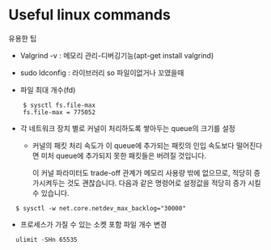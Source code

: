 # Useful linux commands
유용한 팁


<p>
  <ul>
    <li>Valgrind -v <processName> : 메모리 관리-디버깅기능(apt-get install valgrind)</li>
  </ul>  
  <ul>
    <li>sudo ldconfig : 라이브러리 so 파일이없거나 꼬였을때 </li>
  </ul>  
</p>
   <ul>
    <li>파일 최대 개수(fd)</li>
  </ul>  
  
```
    $ sysctl fs.file-max
    fs.file-max = 775052
```
 <ul>
    <li>각 네트워크 장치 별로 커널이 처리하도록 쌓아두는 queue의 크기를 설정</li>
    <ul>
      <li>커널의 패킷 처리 속도가 이 queue에 추가되는 패킷의 인입 속도보다 떨어진다면 미처 queue에 추가되지 못한 패킷들은 버려질 것입니다.

이 커널 파라미터도 trade-off 관계가 메모리 사용량 밖에 없으므로, 적당히 증가시켜두는 것도 괜찮습니다.
다음과 같은 명령어로 설정값을 적당히 증가 시킬 수 있습니다.</li>
    </ul>
</ul> 

```
  $ sysctl -w net.core.netdev_max_backlog="30000"
```

<ul>
    <li>프로세스가 가질 수 있는 소켓 포함 파일 개수 변경</li>    
</ul> 

```
  ulimit -SHn 65535
```
